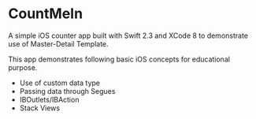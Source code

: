 # CountMeIn
A simple iOS counter app built with Swift 2.3 and XCode 8 to demonstrate use of Master-Detail Template.

This app demonstrates following basic iOS concepts for educational purpose.

- Use of custom data type
- Passing data through Segues
- IBOutlets/IBAction
- Stack Views


